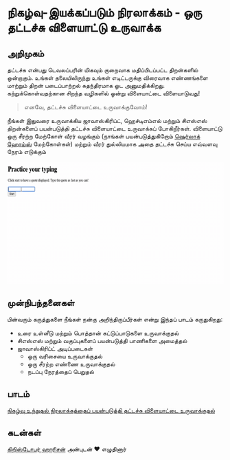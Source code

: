 # நிகழ்வு-இயக்கப்படும் நிரலாக்கம் - ஒரு தட்டச்சு விளையாட்டு உருவாக்க

## அறிமுகம்

தட்டச்சு என்பது டெவலப்பரின் மிகவும் குறைவாக மதிப்பிடப்பட்ட திறன்களில் ஒன்றாகும். உங்கள் தலையிலிருந்து உங்கள் எடிட்டருக்கு விரைவாக எண்ணங்களை மாற்றும் திறன் படைப்பாற்றல் சுதந்திரமாக ஓட அனுமதிக்கிறது. கற்றுக்கொள்வதற்கான சிறந்த வழிகளில் ஒன்று விளையாட்டை விளையாடுவது!

> எனவே, தட்டச்சு விளையாட்டை உருவாக்குவோம்!

நீங்கள் இதுவரை உருவாக்கிய ஜாவாஸ்கிரிப்ட், ஹெச்டிஎம்எல் மற்றும் சிஎஸ்எஸ் திறன்களைப் பயன்படுத்தி தட்டச்சு விளையாட்டை உருவாக்கப் போகிறீர்கள். விளையாட்டு ஒரு சீரற்ற மேற்கோள் வீரர் வழங்கும் (நாங்கள் பயன்படுத்துகிறோம் [ஷெர்லாக் ஹோம்ஸ்](https://en.wikipedia.org/wiki/Sherlock_Holmes) மேற்கோள்கள்) மற்றும் வீரர் துல்லியமாக அதை தட்டச்சு செய்ய எவ்வளவு நேரம் எடுக்கும்


![டெமோ](../images/demo.gif)

## முன்நிபந்தனைகள்

பின்வரும் கருத்துகளை நீங்கள் நன்கு அறிந்திருப்பீர்கள் என்று இந்தப் பாடம் கருதுகிறது:

- உரை உள்ளீடு மற்றும் பொத்தான் கட்டுப்பாடுகளை உருவாக்குதல்
- சிஎஸ்எஸ் மற்றும் வகுப்புகளைப் பயன்படுத்தி பாணிகளை அமைத்தல்
- ஜாவாஸ்கிரிப்ட் அடிப்படைகள்
    - ஒரு வரிசையை உருவாக்குதல்
    - ஒரு சீரற்ற எண்ணை உருவாக்குதல்
    - நடப்பு நேரத்தைப் பெறுதல்

## பாடம்

[நிகழ்வு உந்துதல் நிரலாக்கத்தைப் பயன்படுத்தி தட்டச்சு விளையாட்டை உருவாக்குதல்](../README.md)

## கடன்கள்

[கிறிஸ்டோபர் ஹாரிசன்](http://www.twitter.com/geektrainer) அன்புடன் ♥️ எழுதினார்